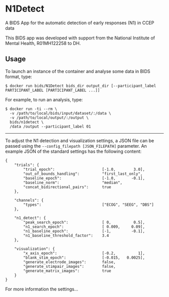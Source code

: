 # N1Detect
A BIDS App for the automatic detection of early responses (N1) in CCEP data

This BIDS app was developed with support from the National Institute of Mental Health, R01MH122258 to DH.

## Usage

To launch an instance of the container and analyse some data in BIDS format, type:

```
$ docker run bids/N1Detect bids_dir output_dir [--participant_label PARTICIPANT_LABEL [PARTICIPANT_LABEL ...]]
```
For example, to run an analysis, type:

```
$ docker run -ti --rm \
  -v /path/to/local/bids/input/dataset/:/data \
  -v /path/to/local/output/:/output \
  bids/n1detect \
  /data /output --participant_label 01
```

----
To adjust the N1 detection and visualization settings, a JSON file can be passed using the ```--config_filepath [JSON_FILEPATH]``` parameter.
An example JSON of the standard settings has the following content:
```
{
    "trials": {
        "trial_epoch":                     [-1.0,        3.0],
        "out_of_bounds_handling":          "first_last_only",
        "baseline_epoch":                  [-1.0,       -0.1],
        "baseline_norm":                   "median",
        "concat_bidirectional_pairs":      true
    },

    "channels": {
        "types":                           ["ECOG", "SEEG", "DBS"]
    },

    "n1_detect": {
        "peak_search_epoch":               [ 0,          0.5],
        "n1_search_epoch":                 [ 0.009,     0.09],
        "n1_baseline_epoch":               [-1,         -0.1],
        "n1_baseline_threshold_factor":    3.4
    },

    "visualization": {
        "x_axis_epoch":                    [-0.2,          1],
        "blank_stim_epoch":                [-0.015,   0.0025],
        "generate_electrode_images":       false,
        "generate_stimpair_images":        false,
        "generate_matrix_images":          true
    }
}
```
For more information the settings...